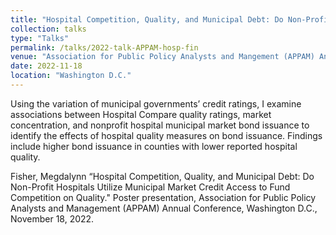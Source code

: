 ```yaml
---
title: "Hospital Competition, Quality, and Municipal Debt: Do Non-Profit Hospitals Utilize Municipal Market Credit Access to Fund Competition on Quality"
collection: talks
type: "Talks"
permalink: /talks/2022-talk-APPAM-hosp-fin
venue: "Association for Public Policy Analysts and Mangement (APPAM) Annual Conference"
date: 2022-11-18
location: "Washington D.C."
---
```


Using the variation of municipal governments’ credit ratings, I examine associations between Hospital Compare quality ratings, market concentration, and nonprofit hospital municipal market bond issuance to identify the effects of hospital quality measures on bond issuance. Findings include higher bond issuance in counties with lower reported hospital quality.

Fisher, Megdalynn “Hospital Competition, Quality, and Municipal Debt: Do Non-Profit Hospitals Utilize Municipal Market Credit Access to Fund Competition on Quality." Poster presentation, Association for Public Policy Analysts and Management (APPAM) Annual Conference, Washington D.C., November 18, 2022.  
